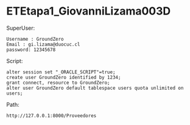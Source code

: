 # ETEtapa1_GiovanniLizama003D
 
 SuperUser:
    
    Username : GroundZero
    Email : gi.lizama@duocuc.cl
    password: 12345678 

 Script:
 
    alter session set "_ORACLE_SCRIPT"=true;
    create user GroundZero identified by 1234;
    grant connect, resource to GroundZero;
    alter user GroundZero default tablespace users quota unlimited on users;

 Path:
 
    http://127.0.0.1:8000/Proveedores       
